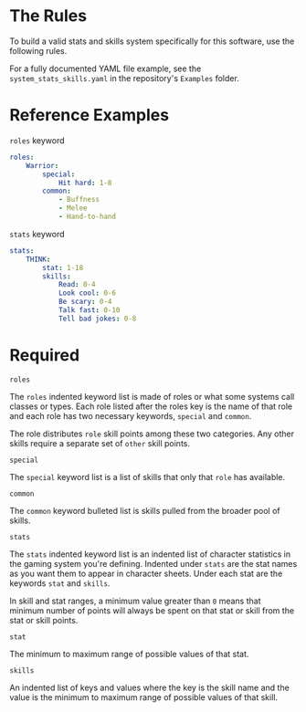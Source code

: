 # The Rules

To build a valid stats and skills system specifically for this software, use the following rules.

For a fully documented YAML file example, see the `system_stats_skills.yaml` in the repository's `Examples` folder.

# Reference Examples

`roles` keyword

```yaml
roles:
    Warrior:
        special:
            Hit hard: 1-8
        common:
            - Buffness
            - Melee
            - Hand-to-hand
```

`stats` keyword

```yaml
stats:
    THINK:
        stat: 1-18
        skills:
            Read: 0-4
            Look cool: 0-6
            Be scary: 0-4
            Talk fast: 0-10
            Tell bad jokes: 0-8
```

# Required

`roles`

The `roles` indented keyword list is made of roles or what some systems call classes or types.  Each role listed after the roles key is the name of that role and each role has two necessary keywords, `special` and `common`.

The role distributes `role` skill points among these two categories.  Any other skills require a separate set of `other` skill points.

`special`

The `special` keyword list is a list of skills that only that `role` has available.

`common`

The `common` keyword bulleted list is skills pulled from the broader pool of skills.

`stats`

The `stats` indented keyword list is an indented list of character statistics in the gaming system you're defining.  Indented under `stats` are the stat names as you want them to appear in character sheets.  Under each stat are the keywords `stat` and `skills`.

In skill and stat ranges, a minimum value greater than `0` means that minimum number of points will always be spent on that stat or skill from the stat or skill points.

`stat`

The minimum to maximum range of possible values of that stat.

`skills`

An indented list of keys and values where the key is the skill name and the value is the minimum to maximum range of possible values of that skill.
